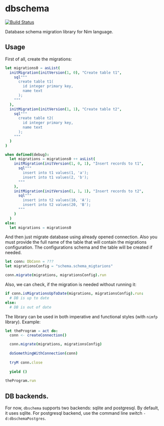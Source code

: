 # dbschema

[![Build Status](https://travis-ci.org/vegansk/dbschema.svg?branch=master)](https://travis-ci.org/vegansk/dbschema)

Database schema migration library for Nim language.

## Usage

First of all, create the migrations:

```nim
let migrations0 = asList(
  initMigration(initVersion(1, 0), "Create table t1",
    sql"""
      create table t1(
        id integer primary key,
        name text
      );
    """
  ),
  initMigration(initVersion(1, 1), "Create table t2",
    sql"""
      create table t2(
        id integer primary key,
        name text
      );
    """
  )
)

when defined(debug):
  let migrations = migrations0 ++ asList(
    initMigration(initVersion(1, 0, 1), "Insert records to t1",
      sql"""
        insert into t1 values(1, 'a');
        insert into t1 values(2, 'b');
      """
    ),
    initMigration(initVersion(1, 1, 1), "Insert records to t2",
      sql"""
        insert into t2 values(10, 'A');
        insert into t2 values(20, 'B');
      """
    )
  )
else:
  let migrations = migrations0
```

And then just migrate database using already opened connection. Also you must
provide the full name of the table that will contain the migrations configuration.
The configurations schema and the table will be created if needed.

```nim
let conn: DbConn = ???
let migrationsConfig = "schema.schema_migtarions"

conn.migrate(migrations, migrationsConfig).run
```

Also, we can check, if the migration is needed without running it:

```nim
if conn.isMigrationsUpToDate(migrations, migrationsConfig).run:
  # DB is up to date
else:
  # DB is out of date
```

The library can be used in both imperative and functional styles (with `nimfp` library).
Example:

```nim
let theProgram = act do:
  conn <- createConnection()

  conn.migrate(migrations, migrationsConfig)
  
  doSomethingWithConnection(conn)
  
  tryM conn.close
  
  yield ()
  
theProgram.run
```

## DB backends.

For now, `dbschema` supports two backends: sqlite and postgresql. By default, it uses sqlite.
For postgresql backend, use the command line switch `-d:dbschemaPostgres`.
